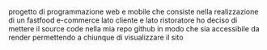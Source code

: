 progetto di programmazione web e mobile che consiste nella realizzazione di un fastfood e-commerce lato cliente e lato ristoratore
ho deciso di mettere il source code nella mia repo github in modo che sia accessibile da render permettendo a chiunque di visualizzare il sito
